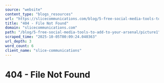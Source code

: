 ```yaml
---
source: "website"
content_type: "blogs_resources"
url: "https://slicecommunications.com/blog/5-free-social-media-tools-to-add-to-your-arsenal/picture1"
title: "404 - File Not Found"
domain: "slicecommunications.com"
path: "/blog/5-free-social-media-tools-to-add-to-your-arsenal/picture1"
scraped_time: "2025-10-05T00:09:24.040363"
url_depth: 3
word_count: 6
client_name: "slice-communications"
---
```


# 404 - File Not Found